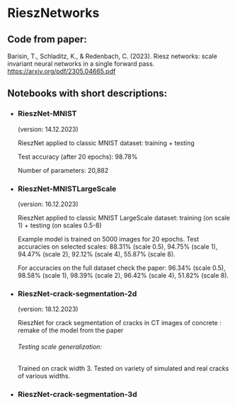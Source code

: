 # RieszNetworks

## Code from paper:
Barisin, T., Schladitz, K., & Redenbach, C. (2023). Riesz networks: scale invariant neural networks in a single forward pass. 
https://arxiv.org/pdf/2305.04665.pdf


## Notebooks with short descriptions:

- ### RieszNet-MNIST 
  (version: 14.12.2023)
  
  RieszNet applied to classic MNIST dataset: training + testing
  
  Test accuracy (after 20 epochs): 98.78%
  
  Number of parameters: 20,882


- ### RieszNet-MNISTLargeScale
  (version: 16.12.2023)

  RieszNet applied to classic MNIST LargeScale dataset: training (on scale 1) + testing (on scales 0.5-8)

  Example model is trained on 5000 images for 20 epochs.
  Test accuracies on selected scales: 88.31% (scale 0.5), 94.75% (scale 1), 94.47% (scale 2),  92.12% (scale 4), 55.87% (scale 8).
  
  For accuracies on the full dataset check the paper:  96.34% (scale 0.5), 98.58% (scale 1), 98.39% (scale 2),  96.42% (scale 4), 51.82% (scale 8).


- ### RieszNet-crack-segmentation-2d
  (version: 18.12.2023)

  RieszNet for crack segmentation of cracks in CT images of concrete : remake of the model from the paper

  ###### Testing scale generalization:
  Trained on crack width 3. Tested on variety of simulated and real cracks of various widths. 

- ### RieszNet-crack-segmentation-3d


